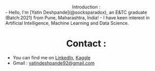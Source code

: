 <center>Introduction :</center>
- Hello, I'm [Yatin Deshpande](@socksparadox), an E&TC graduate (Batch:2021) from Pune, Maharashtra, India!
- I have keen interest in Artificial Intelligence, Machine Learning and Data Science.

# <center>Contact :</center>
- You can find me on [LinkedIn](https://www.linkedin.com/in/yatin-deshpande/), [Kaggle](https://www.kaggle.com/yatindeshpande)
- Gmail : yatindeshpande92@gmail.com


<!--
**socksparadox/socksparadox** is a ✨ _special_ ✨ repository because its `README.md` (this file) appears on your GitHub profile.

Here are some ideas to get you started:

- 🔭 I’m currently working on ...
- 🌱 I’m currently learning ...
- 👯 I’m looking to collaborate on ...
- 🤔 I’m looking for help with ...
- 💬 Ask me about ...
- 📫 How to reach me: ...
- 😄 Pronouns: ...
- ⚡ Fun fact: ...
-->
